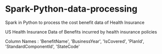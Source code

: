# Spark-Python-data-processing
Spark in Python to process the cost benefit data of Health Insurance 

US Health Insurance Data of Benefits incurred by health insurance policies

Column Names :
'BenefitName', 'BusinessYear', 'IsCovered', 'PlanId', 'StandardComponentId', 'StateCode'
